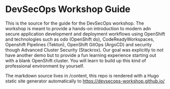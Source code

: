 # DevSecOps Workshop Guide
This is the source for the guide for the DevSecOps workshop. The workshop is meant to provide 
a hands-on introduction to modern adn secure application development and deployment workflows using OpenShift and technologies such as odo (OpenShift do), CodeReadyWorkspaces, Openshift Pipelines (Tekton), OpenShift GitOps (ArgoCD) and security though Advanced Cluster Security (Stackrox). Our goal was explicitly to not have another demo but to provide a fun learning experience starting out with a blank OpenShift cluster. You will learn to build up this kind of professional environment by yourself. 

The markdown source lives in /content, this repo is rendered with a Hugo static site generator automatically 
to https://devsecops-workshop.github.io/
